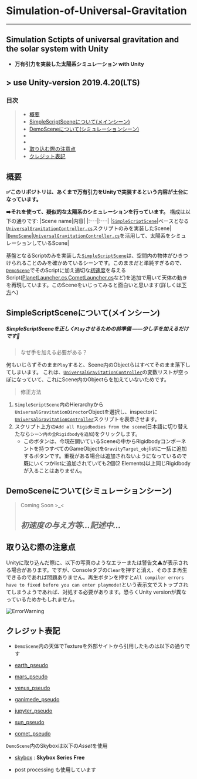 # Simulation-of-Universal-Gravitation
***
## Simulation Sctipts of universal gravitation and the solar system with Unity
   - **万有引力を実装した太陽系シミュレーション with Unity**
## > use **Unity-version 2019.4.20(LTS)**

### 目次
> - [概要](#description)
> - [SimpleScriptSceneについて(メインシーン)](#simplescrscene)
> - [DemoSceneについて(シミュレーションシーン)](#demoscene)
> - [](#)
> - [](#)
> - [取り込む際の注意点](#importwarning)
> - [クレジット表記](#credit)


#### <h2 id="description">概要</h2>

**:white_check_mark:このリポジトリは、あくまで万有引力をUnityで実装するという内容が土台になっています。**

**:arrow_right:それを使って、疑似的な太陽系のシミュレーションを行っています。**
構成は以下の通りです:
|Scene name|内容|
|:---|:---|
|[`SimpleScriptScene`](/Simulation_of_Universal_Gravitation/Assets/Scenes/SimpleScriptScene.unity)|ベースとなる[`UniversalGravitationController.cs`](/Simulation_of_Universal_Gravitation/Assets/Scripts/_MainScripts/UnivarsalGravitationController.cs)スクリプトのみを実装したScene|
|[`DemoScene`](/Simulation_of_Universal_Gravitation/Assets/Scenes/Demo/DemoScene.unity)|[`UniversalGravitationController.cs`](/Simulation_of_Universal_Gravitation/Assets/Scripts/_MainScripts/UnivarsalGravitationController.cs)を活用して、太陽系をシミュレーションしているScene|

基盤となるScriptのみを実装した[`SimpleScriptScene`](/Simulation_of_Universal_Gravitation/Assets/Scenes/SimpleScriptScene.unity)は、空間内の物体がひきつけられることのみを確かめているシーンです。このままだと単純すぎるので、[`DemoScene`](/Simulation_of_Universal_Gravitation/Assets/Scenes/Demo/DemoScene.unity)でそのScriptに加え適切な[初速度](#firstunivelo)を与えるScript([PlanetLauncher.cs](Simulation_of_Universal_Gravitation/Assets/Scripts/DemoScripts/PlanetLauncher.cs),[CometLauncher.cs](Simulation_of_Universal_Gravitation/Assets/Scripts/DemoScripts/CometLauncher.cs)など)を追加で用いて天体の動きを再現しています。このSceneをいじってみると面白いと思います(詳しくは[下方](#demoscene)へ)



#### <h2 id="simplescrscene">SimpleScriptSceneについて(メインシーン)</h2>

##### SimpleScriptSceneを正しく`Play`させるための前準備 ――少し手を加えるだけです:open_hands:


> なぜ手を加える必要がある？

何もいじらずそのまま`Play`すると、Scene内のObjectらはすべてそのまま落下してしまいます。
これは、[`UniversalGravitationController`](/Simulation_of_Universal_Gravitation/Assets/Scripts/_MainScripts/UnivarsalGravitationController.cs)の変数リストが空っぽになっていて、これにScene内のObjectらを加えていないためです。

> 修正方法
1. `SimpleScriptScene`内のHierarchyから`UniversalGravitationDirector`Objectを選択し、inspectorに[`UniversalGravitationController`](/Simulation_of_Universal_Gravitation/Assets/Scripts/_MainScripts/UnivarsalGravitationController.cs)スクリプトを表示させます。
2. スクリプト上方の`Add all Rigidbodies from the scene`(日本語に切り替えたなら`シーン内の全Rigidbodyを追加`)をクリックします。
   - このボタンは、今現在開いているSceneの中からRigidbodyコンポーネントを持つすべてのGameObjectを`GravityTarget_obj`listに一括に追加するボタンです。重複がある場合は追加されないようになっているので既にいくつかlistに追加されていても2個(2 Elements)以上同じRigidbodyが入ることはありません。


#### <h2 id="demoscene">DemoSceneについて(シミュレーションシーン)</h2>
> Coming Soon >_<
> *<h2 id="firstunivelo">初速度の与え方等...記述中...</h2>*



#### <h2 id="importwarning">取り込む際の注意点</h2>
Unityに取り込んだ際に、以下の写真のようなエラーまたは警告文:warning:が表示される場合があります。ですが、Consoleタブの`Clear`を押すと消え、そのまま再生できるのであれば問題ありません。再生ボタンを押すと`All compiler errors have to fixed before you can enter playmode!`という表示文でストップされてしまうようであれば、対処する必要があります。恐らくUnity versionが異なっているためかもしれません。

![ErrorWarning](https://user-images.githubusercontent.com/81568941/115403161-21d58e00-a227-11eb-8988-b3644b3ebcba.png)





#### <h2 id="credit">クレジット表記</h2>
   - `DemoScene`内の天体でTextureを外部サイトから引用したものは以下の通りです

- [earth_pseudo](https://www.solarsystemscope.com/textures/)
- [mars_pseudo](https://www.solarsystemscope.com/textures/)
- [venus_pseudo](https://www.solarsystemscope.com/textures/)
- [ganimede_pseudo](http://www.planetaryvisions.com/Texture_map.php?pid=206)
- [jupyter_pseudo](https://www.solarsystemscope.com/textures/)
- [sun_pseudo](https://www.solarsystemscope.com/textures/)
- [comet_pseudo](https://www.solarsystemscope.com/textures/)

`DemoScene`内のSkyboxは以下の*Asset*を使用
- [skybox](https://assetstore.unity.com/packages/2d/textures-materials/sky/skybox-series-free-103633) : **Skybox Series Free**

- post processing も使用しています
